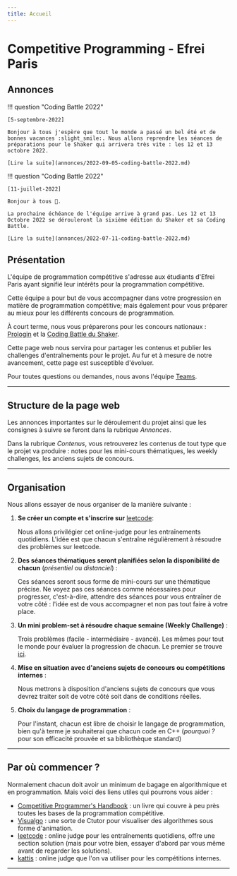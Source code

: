 ```yaml
---
title: Accueil
---
```


# Competitive Programming - Efrei Paris

## Annonces

!!! question "Coding Battle 2022"

    [5-septembre-2022]

    Bonjour à tous j'espère que tout le monde a passé un bel été et de bonnes vacances :slight_smile:. Nous allons reprendre les séances de préparations pour le Shaker qui arrivera très vite : les 12 et 13 octobre 2022.

    [Lire la suite](annonces/2022-09-05-coding-battle-2022.md)

!!! question "Coding Battle 2022"

    [11-juillet-2022]

    Bonjour à tous 🙂.

    La prochaine échéance de l'équipe arrive à grand pas. Les 12 et 13 Octobre 2022 se dérouleront la sixième édition du Shaker et sa Coding Battle.

    [Lire la suite](annonces/2022-07-11-coding-battle-2022.md)


## Présentation

L'équipe de programmation compétitive s'adresse aux étudiants d'Efrei Paris ayant signifié leur intérêts pour la programmation compétitive.

Cette équipe a pour but de vous accompagner dans votre progression en matière de programmation compétitive; mais également pour vous préparer au mieux pour les différents concours de programmation.

À court terme, nous vous préparerons pour les concours nationaux : [Prologin](https://prologin.org/) et la [Coding Battle du Shaker](https://le-shaker.com/).

Cette page web nous servira pour partager les contenus et publier les challenges d'entraînements pour le projet. Au fur et à mesure de notre avancement, cette page est susceptible d'évoluer.


Pour toutes questions ou demandes, nous avons l'équipe [Teams](https://teams.microsoft.com/l/channel/19%3aiqhuxiHzRybvk4ggwZ5DcygdR170pfhXqXJheretwbU1%40thread.tacv2/General?groupId=4a56b809-9e53-40e6-bf51-2cd7c2dee825&tenantId=413600cf-bd4e-4c7c-8a61-69e73cddf731).

---

## Structure de la page web

Les annonces importantes sur le déroulement du projet ainsi que les consignes à suivre se feront dans la rubrique *Annonces*.

Dans la rubrique *Contenus*, vous retrouverez les contenus de tout type que le projet va produire : notes pour les mini-cours thématiques, les weekly challenges, les anciens sujets de concours.

---

## Organisation

Nous allons essayer de nous organiser de la manière suivante :

1. **Se créer un compte et s'inscrire sur** [leetcode](https://leetcode.com/):

    Nous allons privilégier cet online-judge pour les entraînements quotidiens. L'idée est que chacun s'entraîne régulièrement à résoudre des problèmes sur leetcode.

2. **Des séances thématiques seront planifiées selon la disponibilité de chacun** (_présentiel_ ou _distanciel_) :

    Ces séances seront sous forme de mini-cours sur une thématique précise. Ne voyez pas ces séances comme nécessaires pour progresser, c'est-à-dire, attendre des séances pour vous entraîner de votre côté : l'idée est de vous accompagner et non pas tout faire à votre place.

3. **Un mini problem-set à résoudre chaque semaine (Weekly Challenge)** :

    Trois problèmes (facile - intermédiaire - avancé). Les mêmes pour tout le monde pour évaluer la progression de chacun. Le premier se trouve [ici](./contenus/weekly-challenges/11-juillet-2022.md).

4. **Mise en situation avec d'anciens sujets de concours ou compétitions internes** :

    Nous mettrons à disposition d'anciens sujets de concours que vous devrez traiter soit de votre côté soit dans de conditions réelles.

5. **Choix du langage de programmation** :

    Pour l'instant, chacun est libre de choisir le langage de programmation, bien qu'à terme je souhaiterai que chacun code en C++ (_pourquoi ?_ pour son efficacité prouvée et sa bibliothèque standard)


---

## Par où commencer ?

Normalement chacun doit avoir un minimum de bagage en algorithmique et en programmation. Mais voici des liens utiles qui pourrons vous aider :

* [Competitive Programmer's Handbook](https://cses.fi/book/book.pdf) : un livre qui couvre à peu près toutes les bases de la programmation compétitive.
* [Visualgo](https://visualgo.net/en) : une sorte de Ctutor pour visualiser des algorithmes sous forme d'animation.
* [leetcode](https://leetcode.com/) : online judge pour les entraînements quotidiens, offre une section solution (mais pour votre bien, essayer d'abord par vous même avant de regarder les solutions).
* [kattis](https://open.kattis.com/) : online judge que l'on va utiliser pour les compétitions internes.

---
